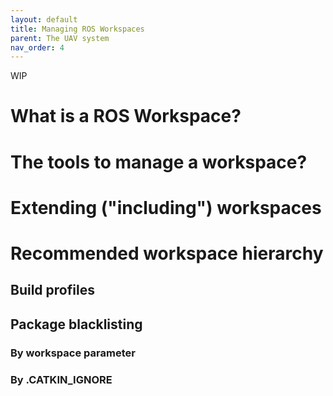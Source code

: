 ```yaml
---
layout: default
title: Managing ROS Workspaces
parent: The UAV system
nav_order: 4
---
```


WIP

# What is a ROS Workspace?

# The tools to manage a workspace?

# Extending ("including") workspaces

# Recommended workspace hierarchy

## Build profiles

## Package blacklisting

### By workspace parameter

### By .CATKIN_IGNORE

